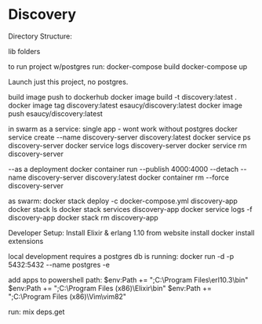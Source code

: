 # Discovery

Directory Structure:

lib folders

to run project w/postgres run:
docker-compose build
docker-compose up

Launch just this project, no postgres. 

build image push to dockerhub
docker image build -t discovery:latest .
docker image tag discovery:latest esaucy/discovery:latest
docker image push esaucy/discovery:latest 


in swarm as a service:
single app - wont work without postgres
docker service create --name discovery-server discovery:latest
docker service ps discovery-server
docker service logs discovery-server
docker service rm discovery-server

--as a deployment
docker container run --publish 4000:4000 --detach --name discovery-server discovery:latest
docker container rm --force discovery-server

as swarm:
docker stack deploy -c docker-compose.yml discovery-app
docker stack ls
docker stack services discovery-app
docker service logs -f discovery-app
docker stack rm discovery-app


Developer Setup:
Install Elixir & erlang 1.10 from website
install docker
install extensions

local development requires a postgres db is running:
docker run -d -p 5432:5432 --name postgres -e

add apps to powershell path:
$env:Path += ";C:\Program Files\erl10.3\bin" 
$env:Path += ";C:\Program Files (x86)\Elixir\bin"
$env:Path += ";C:\Program Files (x86)\Vim\vim82"


run:
mix deps.get

